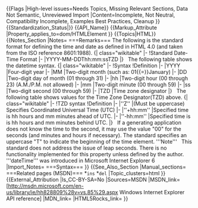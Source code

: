 {{Flags
|High-level issues=Needs Topics, Missing Relevant Sections, Data Not Semantic, Unreviewed Import
|Content=Incomplete, Not Neutral, Compatibility Incomplete, Examples Best Practices, Cleanup
}}
{{Standardization_Status|}}
{{API_Name}}
{{Markup_Attribute
|Property_applies_to=dom/HTMLElement
}}
{{Topics|HTML}}
{{Notes_Section
|Notes=
===Remarks===
The following is the standard format for defining the time and date as defined in HTML 4.0 (and taken from the ISO reference 8601:1988).
{| class="wikitable"
|-
!Standard Date-Time Format
|-
|YYYY-MM-DDThh:mm:ssTZD
|}
 
The following table shows the datetime syntax.
{| class="wikitable"
|-
!Syntax
!Definition
|-
|YYYY
|Four-digit year
|-
|MM
|Two-digit month (such as: 01{{=}}January)
|-
|DD
|Two-digit day of month (01 through 31)
|-
|hh
|Two-digit hour (00 through 23) (A.M./P.M. not allowed)
|-
|mm
|Two-digit minute (00 through 59)
|-
|ss
|Two-digit second (00 through 59)
|-
|TZD
|Time zone designator
|}
 
The following table shows  values for the Time Zone Designator(TZD) above.
{| class="wikitable"
|-
!TZD syntax
!Definition
|-
|''Z''
|(Must be uppercase) Specifies Coordinated Universal Time (UTC)
|-
|''+hh:mm''
|Specified time is hh hours and mm minutes ahead of UTC.
|-
|''-hh:mm''
|Specified time is is hh hours and mm minutes behind UTC.
|}
 
If a generating application does not know the time to the second, it may use the value "00" for the seconds (and minutes and hours if necessary).
The standard specifies an uppercase "T" to indicate the beginning of the time element.
'''Note'''   This standard does not address the issue of leap seconds.
There is no functionality implemented for this property unless defined by the author.
'''dateTime''' was introduced in Microsoft Internet Explorer 6
|Import_Notes=
===Syntax===
}}
{{See_Also_Section
|Manual_sections=
===Related pages (MSDN)===
*<code>ins</code>
*<code>del</code>
|Topic_clusters=html
}}
{{External_Attribution
|Is_CC-BY-SA=No
|Sources=MSDN
|MSDN_link=[http://msdn.microsoft.com/en-us/library/ie/hh828809%28v=vs.85%29.aspx Windows Internet Explorer API reference]
|MDN_link=
|HTML5Rocks_link=
}}
